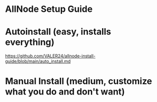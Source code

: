 # AllNode Setup Guide

# Autoinstall (easy, installs everything) 
https://github.com/VALER24/allnode-install-guide/blob/main/auto_install.md

# Manual Install (medium, customize what you do and don't want)
